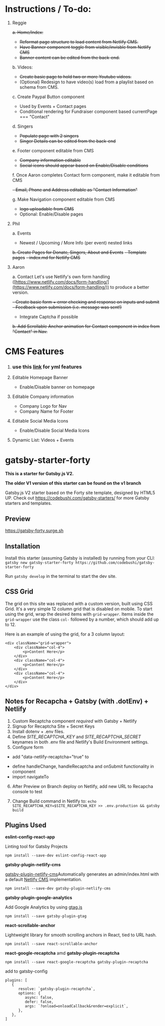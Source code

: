 # Instructions / To-do:

1. Reggie

   ~~a. Home/Index:~~

   - ~~Reformat page structure to load content from Netlify CMS.~~
   - ~~Have Banner component toggle from visible/invisble from Netlify CMS~~
   - ~~Banner content can be edited from the back-end.<br/>~~

   b. Videos:

   - ~~Create basic page to hold two or more Youtube videos.~~
   - (Optional) Redesign to have video(s) load from a playlist based on schema from CMS.<br/>

   c. Create Paypal Button component

   - Used by Events + Contact pages
   - Conditional rendering for Fundraiser component based currentPage === "Contact"<br/>

   d. Singers

   - ~~Populate page with 2 singers~~
   - ~~Singer Details can be edited from the back-end~~

   e. Footer component editable from CMS

   - ~~Company information editable~~
   - ~~Social icons should appear based on Enable/Disable conditions~~

   f. Once Aaron completes Contact form component, make it editable from CMS

   ~~- Email, Phone and Address editable as "Contact Information"~~

   g. Make Navigation component editable from CMS

   - ~~logo uploadable from CMS~~
   - Optional: Enable/Disable pages

2) Phil

   a. Events

   - Newest / Upcoming / More Info (per event) nested links

   ~~b. Create Pages for Donate, Singers, About and Events~~
   ~~- Template pages~~
   ~~- index.md for Netlify CMS~~

3) Aaron

   a. Contact
   Let's use Netlify's own form handling ([https://www.netlify.com/docs/form-handling/](https://www.netlify.com/docs/form-handling/)) to produce a better version.<br/>

   ~~- Create basic form + error checking and response on inputs and submit~~
   ~~- Feedback upon submission (i.e. message was sent!)~~

   - Integrate Captcha if possible

   ~~b. Add Scrollable Anchor animation for Contact component in index from "Contact" in Nav.~~

# CMS Features

1. ### use this [link](https://github.com/netlify-templates/gatsby-starter-netlify-cms/blob/master/static/admin/config.yml) for yml features

2. Editable Homepage Banner

   - Enable/Disable banner on homepage

3. Editable Company information

   - Company Logo for Nav
   - Company Name for Footer

4. Editable Social Media Icons

   - Enable/Disable Social Media Icons

5. Dynamic List: Videos + Events

# gatsby-starter-forty

**This is a starter for Gatsby.js V2.**

**The older V1 version of this starter can be found on the v1 branch**

Gatsby.js V2 starter based on the Forty site template, designed by HTML5 UP. Check out https://codebushi.com/gatsby-starters/ for more Gatsby starters and templates.

## Preview

https://gatsby-forty.surge.sh

## Installation

Install this starter (assuming Gatsby is installed) by running from your CLI:
<br/>
`gatsby new gatsby-starter-forty https://github.com/codebushi/gatsby-starter-forty`

Run `gatsby develop` in the terminal to start the dev site.

## CSS Grid

The grid on this site was replaced with a custom version, built using CSS Grid. It's a very simple 12 column grid that is disabled on mobile. To start using the grid, wrap the desired items with `grid-wrapper`. Items inside the `grid-wrapper` use the class `col-` followed by a number, which should add up to 12.

Here is an example of using the grid, for a 3 column layout:

```
<div className="grid-wrapper">
    <div className="col-4">
        <p>Content Here</p>
    </div>
    <div className="col-4">
        <p>Content Here</p>
    </div>
    <div className="col-4">
        <p>Content Here</p>
    </div>
</div>
```

## Notes for Recapcha + Gatsby (with .dotEnv) + Netlify

1. Custom Recaptcha component _required_ with Gatsby + Netlify
2. Signup for Recaptcha Site + Secret Keys
3. Install dotenv + .env files.
4. Define _SITE_RECAPTCHA_KEY_ and _SITE_RECAPTCHA_SECRET_ keynames in both .env file and Netlify's Build Environment settings.
5. Configure form

- add "data-netlify-recaptcha="true" to <form>
- define handleChange, handleRecaptcha and onSubmit functionality in component
- import navigateTo

6. After Preview on Branch deploy on Netlify, add new URL to Recapcha console to test

7. Change Build command in Netlify to:
   `echo SITE_RECAPTCHA_KEY=$SITE_RECAPTCHA_KEY >> .env.production && gatsby build`

## Plugins Used

**eslint-config-react-app**

Linting tool for Gatsby Projects

`npm install --save-dev eslint-config-react-app`

**gatsby-plugin-netlify-cms**

[gatsby-plugin-netlify-cms](https://www.gatsbyjs.org/packages/gatsby-plugin-netlify-cms/)Automatically generates an admin/index.html with a default [Netlify CMS](https://www.netlifycms.org/) implementation.

`npm install --save-dev gatsby-plugin-netlify-cms`

**gatsby-plugin-google-analytics**

Add Google Analytics by using [gtag.js](https://developers.google.com/analytics/devguides/collection/gtagjs/)

`npm install --save gatsby-plugin-gtag`

**react-scrollable-anchor**

Lightweight library for smooth scrolling anchors in React, tied to URL hash.

`npm install --save react-scrollable-anchor`

**react-google-recaptcha** amd **gatsby-plugin-recaptcha**

`npm install --save react-google-recaptcha gatsby-plugin-recaptcha`

add to gatsby-config

```
plugins: [
   {
      resolve: `gatsby-plugin-recaptcha`,
      options: {
         async: false,
         defer: false,
         args: `?onload=onloadCallback&render=explicit`,
      },
   },
]
```
